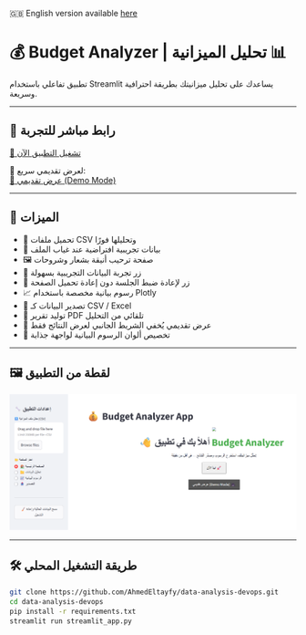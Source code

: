 🇬🇧 English version available [here](README.en.md)

# 💰 Budget Analyzer | تحليل الميزانية 📊

تطبيق تفاعلي باستخدام Streamlit يساعدك على تحليل ميزانيتك بطريقة احترافية وسريعة.

---

## 🚀 رابط مباشر للتجربة

[🔗 تشغيل التطبيق الآن](https://data-analysis-devops-ajjiwigrbjayb86vtzed6e.streamlit.app)

📎 لعرض تقديمي سريع:  
[🎥 عرض تقديمي (Demo Mode)](https://data-analysis-devops-ajjiwigrbjayb86vtzed6e.streamlit.app/?mode=demo)

---

## 🧩 الميزات

- 📂 تحميل ملفات CSV وتحليلها فورًا
- 🧪 بيانات تجريبية افتراضية عند غياب الملف
- 🖼️ صفحة ترحيب أنيقة بشعار وشروحات
- 🔁 زر تجربة البيانات التجريبية بسهولة
- 🧹 زر لإعادة ضبط الجلسة دون إعادة تحميل الصفحة
- 📈 رسوم بيانية مخصصة باستخدام Plotly
- 💾 تصدير البيانات كـ CSV / Excel
- 🧾 توليد تقرير PDF تلقائي من التحليل
- 🎥 عرض تقديمي يُخفي الشريط الجانبي لعرض النتائج فقط
- 🎨 تخصيص ألوان الرسوم البيانية لواجهة جذابة

---

## 🖼️ لقطة من التطبيق

![واجهة التطبيق](assets/screenshot.png)

---

## 🛠️ طريقة التشغيل المحلي

```bash
git clone https://github.com/AhmedEltayfy/data-analysis-devops.git
cd data-analysis-devops
pip install -r requirements.txt
streamlit run streamlit_app.py
